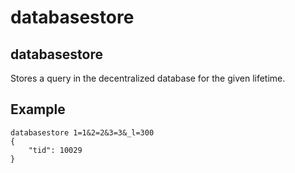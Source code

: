 # databasestore

## databasestore

Stores a query in the decentralized database for the given lifetime.

## Example

```text
databasestore 1=1&2=2&3=3&_l=300
{
    "tid": 10029
}
```

